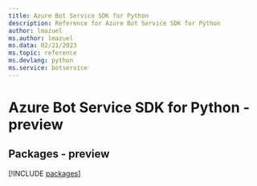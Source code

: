 ```yaml
---
title: Azure Bot Service SDK for Python
description: Reference for Azure Bot Service SDK for Python
author: lmazuel
ms.author: lmazuel
ms.data: 02/21/2023
ms.topic: reference
ms.devlang: python
ms.service: botservice
---
```

# Azure Bot Service SDK for Python - preview
## Packages - preview
[!INCLUDE [packages](bot-service-index.md)]